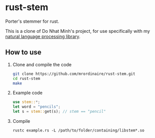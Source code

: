 rust-stem
=========

Porter's stemmer for rust.

This is a clone of Do Nhat Minh's project, for use specifically with my [natural language processing library](https://github.com/cjqed/rs-natural).

## How to use ##
1. Clone and compile the code
   ```bash
   git clone https://github.com/mrordinaire/rust-stem.git
   cd rust-stem
   make
   ```

2. Example code
   ```rust
   use stem::*;
   let word = "pencils";
   let s = stem::get(s); // stem == "pencil"
   ```

3. Compile
   ```base
   rustc example.rs -L /path/to/folder/containing/libstem*.so
   ```
